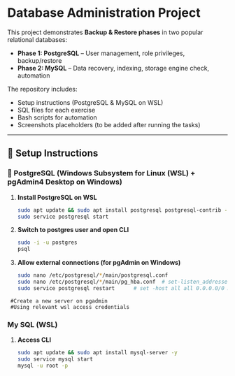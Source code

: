 # Database Administration Project

This project demonstrates **Backup & Restore phases** in two popular relational databases:

- **Phase 1: PostgreSQL** – User management, role privileges, backup/restore
- **Phase 2: MySQL** – Data recovery, indexing, storage engine check, automation

The repository includes:
- Setup instructions (PostgreSQL & MySQL on WSL)
- SQL files for each exercise
- Bash scripts for automation
- Screenshots placeholders (to be added after running the tasks)

---

## 🚀 Setup Instructions

### 📌 PostgreSQL (Windows Subsystem for Linux (WSL) + pgAdmin4 Desktop on Windows)

1. **Install PostgreSQL on WSL**
   ```bash
   sudo apt update && sudo apt install postgresql postgresql-contrib -y
   sudo service postgresql start
   ```
2. **Switch to postgres user and open CLI**
   ```bash
   sudo -i -u postgres 
   psql
   ```
3. **Allow external connections (for pgAdmin on Windows)**
   ```bash
   sudo nano /etc/postgresql/*/main/postgresql.conf 
   sudo nano /etc/postgresql/*/main/pg_hba.conf  # set-listen_addresses = '*'
   sudo service postgresql restart      # set -host all all 0.0.0.0/0 md5
  ```
   #Create a new server on pgadmin
   #Using relevant wsl access credentials 
   ```
### My SQL (WSL)

1. **Access CLI**
   ```bash
   sudo apt update && sudo apt install mysql-server -y
   sudo service mysql start
   mysql -u root -p
   ```
   

